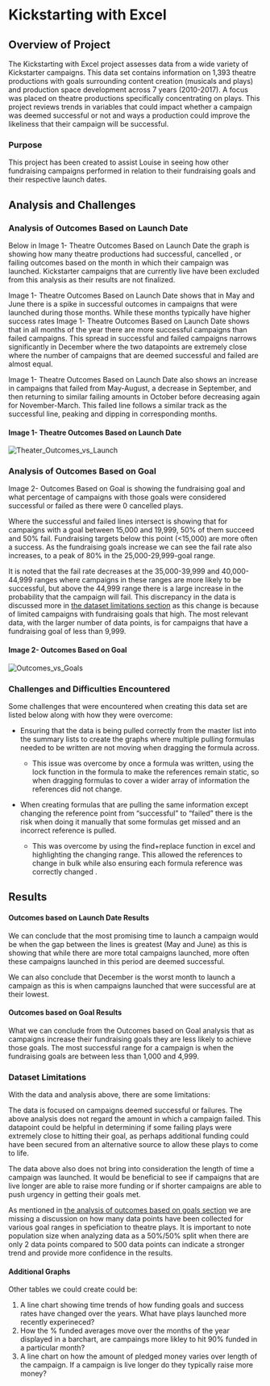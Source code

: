 # Kickstarting with Excel

## Overview of Project

The Kickstarting with Excel project assesses data from a wide variety of Kickstarter campaigns. This data set contains information on 1,393 theatre productions with goals surrounding content creation (musicals and plays) and production space development across 7 years (2010-2017). A focus was placed on theatre productions specifically concentrating on plays. This project reviews trends in variables that could impact whether a campaign was deemed successful or not and ways a production could improve the likeliness that their campaign will be successful.

### Purpose

This project has been created to assist Louise in seeing how other fundraising campaigns performed in relation to their fundraising goals and their respective launch dates. 


## Analysis and Challenges

### Analysis of Outcomes Based on Launch Date

Below in Image 1- Theatre Outcomes Based on Launch Date the graph is showing how many theatre productions had successful, cancelled , or failing outcomes based on the month in which their campaign was launched. Kickstarter campaigns that are currently live have been excluded from this analysis as their results are not finalized.

Image 1- Theatre Outcomes Based on Launch Date shows that in May and June there is a spike in successful outcomes in campaigns that were launched during those months. While these months typically have higher success rates Image 1- Theatre Outcomes Based on Launch Date shows that in all months of the year there are more successful campaigns than failed campaigns. This spread in successful and failed campaigns narrows significantly in December where the two datapoints are extremely close where the number of campaigns that are deemed successful and failed are almost equal.

Image 1- Theatre Outcomes Based on Launch Date also shows an increase in campaigns that failed from May-August, a decrease in September, and then returning to similar failing amounts in October  before decreasing again for November-March. This failed line follows a similar track as the successful line, peaking and dipping in corresponding months.  

#### Image 1- Theatre Outcomes Based on Launch Date 
![Theater_Outcomes_vs_Launch](https://user-images.githubusercontent.com/85718354/123523400-415abe00-d691-11eb-883c-e36438a2b0a3.png)

### Analysis of Outcomes Based on Goal

Image 2- Outcomes Based on Goal is showing the fundraising goal and what percentage of campaigns with those goals were considered successful or failed as there were 0 cancelled plays.

Where the successful and failed lines intersect is showing that for campaigns with a goal between 15,000 and 19,999,  50% of them succeed and 50% fail. Fundraising targets below this point (<15,000) are more often a success. As the fundraising goals increase we can see the fail rate also increases, to a peak of 80% in the 25,000-29,999-goal range. 

It is noted that the fail rate decreases at the 35,000-39,999 and 40,000- 44,999 ranges where campaigns in these ranges are more likely to be successful, but above the 44,999 range there is a large increase in the probability that the campaign will fail. This discrepancy in the data is discussed more in [the dataset limitations section](#dataset-limitations) as this change is because of limited campaigns with fundraising goals that high. The most relevant data, with the larger number of data points, is for campaigns that have a fundraising goal of less than 9,999.

#### Image 2- Outcomes Based on Goal

![Outcomes_vs_Goals](https://user-images.githubusercontent.com/85718354/123523856-a19f2f00-d694-11eb-8899-116d85e59a25.png)

### Challenges and Difficulties Encountered
Some challenges that were encountered when creating this data set are listed below along with how they were overcome:

- Ensuring that the  data is being pulled correctly from the master list into the summary lists to create the graphs where multiple pulling formulas needed to be written are not moving when dragging the formula across.

   - This issue was overcome by once a formula was written, using the lock function in the formula to make the references remain static, so when dragging formulas to cover a wider array of information the references did not change.

- When creating formulas that are pulling the same information except changing the reference point from “successful” to “failed” there is the risk when doing it manually that some formulas get missed and an incorrect reference is pulled.

    - This was overcome by using the find+replace function in excel and highlighting the changing range. This allowed the references to change in bulk while also ensuring each formula reference was correctly changed . 

## Results

#### Outcomes based on Launch Date Results

We can conclude that the most promising time to launch a campaign would be when the gap between the lines is greatest (May and June) as this is showing that while there are more total campaigns launched, more often these campaigns launched in this period are deemed successful.

We can also conclude that December is the worst month to launch a campaign as this is when campaigns launched that were successful are at their lowest.

#### Outcomes based on Goal Results 
	
What we can conclude from the Outcomes based on Goal analysis that as campaigns increase their fundraising goals they are less likely to achieve those goals. The most successful range for a campaign is when the fundraising goals are  between less than 1,000 and 4,999.


### Dataset Limitations

With the data and analysis above, there are some limitations:

The data is focused on campaigns deemed successful or failures. The above analysis does not regard the amount in which a campaign failed. This datapoint could be helpful in determining if some failing plays were extremely close to hitting their goal, as perhaps additional funding could have been secured from an alternative source to allow these plays to come to life. 

The data above also does not bring into consideration the length of time a campaign was launched. It would be beneficial to see if campaigns that are live longer are able to raise more funding or if shorter campaigns are able to push urgency in getting their goals met.

As mentioned in [the analysis of outcomes based on goals section](#analysis-of-outcomes-based-on-goals) we are missing a discussion on how many data points have been collected for various goal ranges in speficiation to theatre plays. It is important to note population size when analyzing data as a 50%/50% split when there are only 2 data points compared to 500 data points can indicate a stronger trend and provide more confidence in the results.

#### Additional Graphs
Other tables we could create could be:
1. A line chart showing time trends of how funding goals and success rates have changed over the years. What have plays launched more recently experineced?
2. How the % funded averages move over the months of the year displayed in a barchart, are campaings more likley to hit 90% funded in a particular month?
3. A line chart on how the amount of pledged money varies over length of the campaign. If a campaign is live longer do they typically raise more money?
